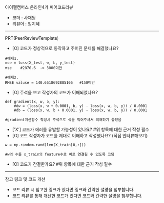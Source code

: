 아이펠캠퍼스 온라인4기 피어코드리뷰

- 코더 : 사재원
- 리뷰어 : 임지혜

----------------------------------------------

PRT(PeerReviewTemplate)

- [O] 코드가 정상적으로 동작하고 주어진 문제를 해결했나요?
```
#예제1. 
mse = loss(X_test, w, b, y_test)
mse    #2870.6  -> 3000미만

#예제2.
RMSE valuse = 140.6618692885105   #150미만
```

- [O] 주석을 보고 작성자의 코드가 이해되었나요?
```
def gradient(x, w, b, y):
    #dw = (loss(x, w + 0.0001, b, y) - loss(x, w, b, y)) / 0.0001
    #db = (loss(x, w, b + 0.0001, y) - loss(x, w, b, y)) / 0.0001

#gradient계산함수 작성시 주석으로 식을 적어주셔서 이해하기 좋았음 
```
- ['X'] 코드가 에러를 유발할 가능성이 있나요?
#위 항목에 대한 근거 작성 필수
- [O] 코드 작성자가 코드를 제대로 이해하고 작성했나요? (직접 인터뷰해보기)
```
w = np.random.rand(len(X_train[0,:]))

#w의 수를 x_train의 feature수로 바로 연결될 수 있도록 코딩
```
- [O] 코드가 간결한가요?
#위 항목에 대한 근거 작성 필수

----------------------------------------------

참고 링크 및 코드 개선
- 코드 리뷰 시 참고한 링크가 있다면 링크와 간략한 설명을 첨부합니다.
- 코드 리뷰를 통해 개선한 코드가 있다면 코드와 간략한 설명을 첨부합니다.

